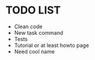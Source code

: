 # TODO LIST
* Clean code
* New task command
* Tests
* Tutorial or at least howto page
* Need cool name